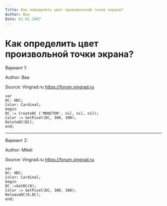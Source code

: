 ```yaml
---
Title: Как определить цвет произвольной точки экрана?
Author: Baa
Date: 01.01.2007
---
```



Как определить цвет произвольной точки экрана?
==============================================

Вариант 1:

Author: Baa

Source: Vingrad.ru <https://forum.vingrad.ru>

    var
    DC: HDC;
    Color: Cardinal;
    begin
    DC := CreateDC ('MONITOR', nil, nil, nil);
    Color := GetPixel(DC, 300, 300);
    DeleteDC(DC);
    end;

------------------------------------------------------------------------

Вариант 2:

Author: Mikel

Source: Vingrad.ru <https://forum.vingrad.ru>

    var
    DC: HDC;
    Color: Cardinal;
    begin
    DC :=GetDC(0);
    Color := GetPixel(DC, 300, 300);
    ReleaseDC(0,DC);
    end;

